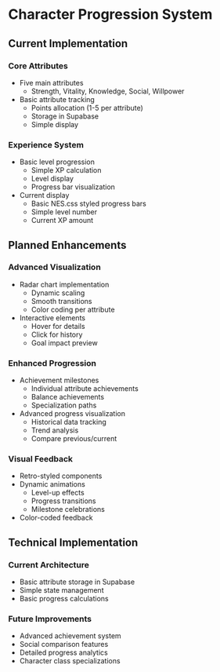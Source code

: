 # Character Progression System

## Current Implementation

### Core Attributes
- Five main attributes
  - Strength, Vitality, Knowledge, Social, Willpower
- Basic attribute tracking
  - Points allocation (1-5 per attribute)
  - Storage in Supabase
  - Simple display

### Experience System
- Basic level progression
  - Simple XP calculation
  - Level display
  - Progress bar visualization
- Current display
  - Basic NES.css styled progress bars
  - Simple level number
  - Current XP amount

## Planned Enhancements

### Advanced Visualization
- Radar chart implementation
  - Dynamic scaling
  - Smooth transitions
  - Color coding per attribute
- Interactive elements
  - Hover for details
  - Click for history
  - Goal impact preview

### Enhanced Progression
- Achievement milestones
  - Individual attribute achievements
  - Balance achievements
  - Specialization paths
- Advanced progress visualization
  - Historical data tracking
  - Trend analysis
  - Compare previous/current

### Visual Feedback
- Retro-styled components
- Dynamic animations
  - Level-up effects
  - Progress transitions
  - Milestone celebrations
- Color-coded feedback

## Technical Implementation

### Current Architecture
- Basic attribute storage in Supabase
- Simple state management
- Basic progress calculations

### Future Improvements
- Advanced achievement system
- Social comparison features
- Detailed progress analytics
- Character class specializations
